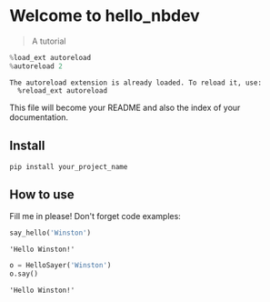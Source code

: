 # Welcome to hello_nbdev
> A tutorial


```python
%load_ext autoreload
%autoreload 2
```

    The autoreload extension is already loaded. To reload it, use:
      %reload_ext autoreload


This file will become your README and also the index of your documentation.

## Install

`pip install your_project_name`

## How to use

Fill me in please! Don't forget code examples:

```python
say_hello('Winston')
```




    'Hello Winston!'



```python
o = HelloSayer('Winston')
o.say()
```




    'Hello Winston!'


